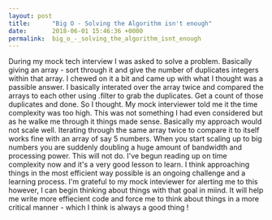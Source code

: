 ```yaml
---
layout: post
title:      "Big O - Solving the Algorithm isn't enough"
date:       2018-06-01 15:46:36 +0000
permalink:  big_o_-_solving_the_algorithm_isnt_enough
---
```



During my mock tech interview I was asked to solve a problem. Basically giving an array - sort through it and give the number of duplicates integers within that array. 
I chewed on it a bit and came up with what I thought was a passible answer. I basically interated over the array twice and compared the arrays to each other using .filter to grab the duplicates. Get a count of those duplicates and done. 
So I thought. 
My mock interviewer told me it the time complexity was too high. This was not something I had even considered but as he walke me through it things made sense. 
Basically my approach would not scale well. Iterating through the same array twice to compare it to itself works fine with an array of say 5 numbers. When you start scaling up to big numbers you are suddenly doubling a huge amount of bandwidth and processing power. This will not do. 
I've begun reading up on time complexity now and it's a very good lesson to learn. I think approaching things in the most efficient way possible is an ongoing challenge and a learning process.  I'm grateful to my mock inteviewer for alerting me to this however, I can begin thinking about things with that goal in miind. 
It will help me write more effiecient code and force me to think about things in a more critical manner - which I think is always a good thing !


